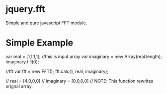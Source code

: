 # jquery.fft
Simple and pure javascript FFT module.

# Simple Example
var real = [1,1,1,1];  //this is input array
var imaginary = new Array(real.length); 
imaginary.fill(0);   

//fft
var fft = new FFT();
fft.calc(1, real, imaginary);

// real = [4,0,0,0]
// imaginary = [0,0,0,0]
// NOTE: This function rewrites orignal array.
